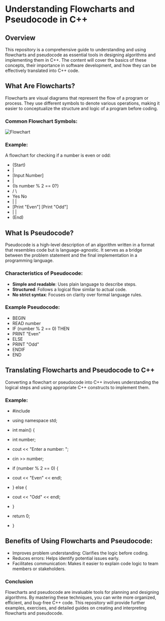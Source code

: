 # Understanding Flowcharts and Pseudocode in C++

## Overview
This repository is a comprehensive guide to understanding and using flowcharts and pseudocode as essential tools in designing algorithms and implementing them in C++. The content will cover the basics of these concepts, their importance in software development, and how they can be effectively translated into C++ code.

## What Are Flowcharts?
Flowcharts are visual diagrams that represent the flow of a program or process. They use different symbols to denote various operations, making it easier to conceptualize the structure and logic of a program before coding.

### Common Flowchart Symbols: 
![Flowchart](https://github.com/Deeptig9138/DSA-in-CPP/blob/main/Basics/Flowchart%20%26%20Psudeocode/flowchart.jpg)

### Example:
A flowchart for checking if a number is even or odd:
- (Start) 
-    |
-  [Input Number]
-    |
-   {Is number % 2 == 0?} 
-   /            \ 
- Yes             No
-  |              |
- [Print "Even"] [Print "Odd"]
-  |                |
-    (End)


## What Is Pseudocode?
Pseudocode is a high-level description of an algorithm written in a format that resembles code but is language-agnostic. It serves as a bridge between the problem statement and the final implementation in a programming language.

### Characteristics of Pseudocode:
- **Simple and readable**: Uses plain language to describe steps.
- **Structured**: Follows a logical flow similar to actual code.
- **No strict syntax**: Focuses on clarity over formal language rules.

### Example Pseudocode:
- BEGIN
- READ number
- IF (number % 2 == 0) THEN
-   PRINT "Even"
- ELSE
-   PRINT "Odd"
- ENDIF
- END

## Translating Flowcharts and Pseudocode to C++
Converting a flowchart or pseudocode into C++ involves understanding the logical steps and using appropriate C++ constructs to implement them.

### Example:
- #include <iostream>
- using namespace std;

- int main() {
-   int number;
-   cout << "Enter a number: ";
-   cin >> number;
-   if (number % 2 == 0) {
-    cout << "Even" << endl;
-   } else {
-    cout << "Odd" << endl;
-   }
-   return 0;
- }

## Benefits of Using Flowcharts and Pseudocode:
- Improves problem understanding: Clarifies the logic before coding.
- Reduces errors: Helps identify potential issues early.
- Facilitates communication: Makes it easier to explain code logic to team members or stakeholders.

### Conclusion
Flowcharts and pseudocode are invaluable tools for planning and designing algorithms. By mastering these techniques, you can write more organized, efficient, and bug-free C++ code. This repository will provide further examples, exercises, and detailed guides on creating and interpreting flowcharts and pseudocode.

